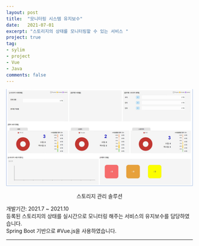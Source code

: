 ```yaml
---
layout: post
title:  "모니터링 시스템 유지보수"
date:   2021-07-01
excerpt: "스토리지의 상태를 모니터링할 수 있는 서비스 "
project: true
tag:
- sylim 
- project
- Vue
- Java
comments: false
---
```


![Moon Homepage](/assets/img/pj_monitoring.png)    
    
<center>스토리지 관리 솔루션</center>
     
개발기간: 2021.7 ~ 2021.10<br>
등록된 스토리지의 상태를 실시간으로 모니터링 해주는 서비스의 유지보수를 담당하였습니다.<br>
Spring Boot 기반으로 #Vue.js을 사용하였습니다.



---
